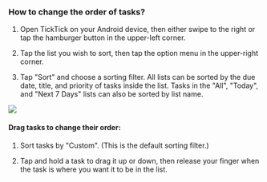 ### How to change the order of tasks?

1. Open TickTick on your Android device, then either swipe to the right or tap the hamburger button in the upper-left corner.

2. Tap the list you wish to sort, then tap the option menu in the upper-right corner.

3. Tap "Sort" and choose a sorting filter. All lists can be sorted by the due date, title, and priority of tasks inside the list. Tasks in the "All", "Today", and "Next 7 Days" lists can also be sorted by list name.

![](../../../images/ticktick-android-app/task/Slice%205.png)

#### Drag tasks to change their order:

1. Sort tasks by "Custom". (This is the default sorting filter.)

2. Tap and hold a task to drag it up or down, then release your finger when the task is where you want it to be in the list.

